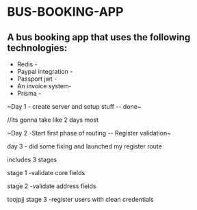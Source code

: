 # BUS-BOOKING-APP

## A bus booking app that uses the following technologies:
* Redis -
* Paypal integration -
* Passport jwt -
* An invoice system-
* Prisma -

~Day 1 - create server and setup stuff -- done~

//its gonna take like 2 days most

~Day 2 -Start first phase of routing -- Register validation~


day 3 - did some fixing and launched my register route

includes 3 stages


stage 1 -validate core fields 

stage 2 -validate address fields 

toojpjj
stage 3 -register users with clean credentials
